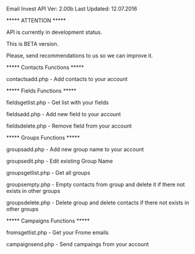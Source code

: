Email Invest 
API Ver: 2.00b
Last Updated: 12.07.2016

*****	ATTENTION	*****

API is currently in development status.

This is BETA version.

Please, send recommendations to us so we can improve it.

***** Contacts Functions *****

contactsadd.php - Add contacts to your account


***** Fields Functions *****

fieldsgetlist.php - Get list with your fields

fieldsadd.php - Add new field to your account

fieldsdelete.php - Remove field from your account


***** Groups Functions *****

groupsadd.php - Add new group name to your account

groupsedit.php - Edit existing Group Name

groupsgetlist.php - Get all groups

groupsempty.php - Empty contacts from group and delete it if there not exists in other groups

groupsdelete.php - Delete group and delete contacts if there not exists in other groups


***** Campaigns Functions *****

fromsgetlist.php - Get your Frome emails

campaignsend.php - Send campaings from your account


